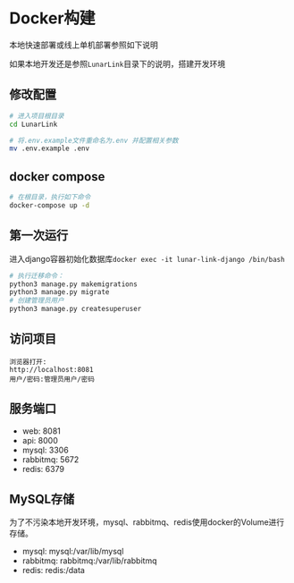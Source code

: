 # Docker构建

本地快速部署或线上单机部署参照如下说明

如果本地开发还是参照`LunarLink`目录下的说明，搭建开发环境

## 修改配置

```bash
# 进入项目根目录
cd LunarLink

# 将.env.example文件重命名为.env 并配置相关参数
mv .env.example .env
```

## docker compose

```bash
# 在根目录，执行如下命令
docker-compose up -d
```

## 第一次运行

进入django容器初始化数据库`docker exec -it lunar-link-django /bin/bash`

```bash
# 执行迁移命令：
python3 manage.py makemigrations
python3 manage.py migrate
# 创建管理员用户
python3 manage.py createsuperuser
```

## 访问项目

```
浏览器打开:
http://localhost:8081
用户/密码:管理员用户/密码
```

## 服务端口

- web: 8081
- api: 8000
- mysql: 3306
- rabbitmq: 5672
- redis: 6379

## MySQL存储

为了不污染本地开发环境，mysql、rabbitmq、redis使用docker的Volume进行存储。

- mysql: mysql:/var/lib/mysql
- rabbitmq: rabbitmq:/var/lib/rabbitmq
- redis: redis:/data